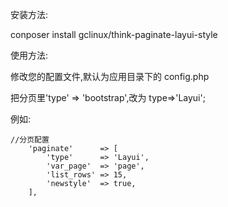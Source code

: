 安装方法:

conposer install gclinux/think-paginate-layui-style

使用方法:

修改您的配置文件,默认为应用目录下的 config.php

把分页里'type'      => 'bootstrap',改为 type=>'Layui';

例如:

```
//分页配置
    'paginate'      => [
        'type'      => 'Layui',
        'var_page'  => 'page',
        'list_rows' => 15,
        'newstyle'  => true,
    ],
```

